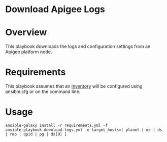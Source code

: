# Download Apigee Logs

# Overview
This playbook downloads the logs and configuration settings from an Apigee platform node.

# Requirements

This playbook assumes that an [inventory](../../../README-ansible-inventory.md) will be configured using ansible.cfg or on the command line.

# Usage

    ansible-galaxy install -r requirements.yml -f 
    ansible-playbook download-logs.yml -e target_hosts=[ planet | ms | ds | rmp | qpid | pg | ds[0] ]